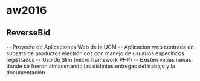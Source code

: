 # aw2016
## ReverseBid
-- Proyecto de Aplicaciones Web de la UCM
-- Aplicación web centrada en subasta de productos electrónicos con manejo de usuarios específicos registrados
-- Uso de Slim (micro framework PHP)
-- Existen varias ramas donde se fueron almacenando las distintas entregas del trabajo y la documentación
